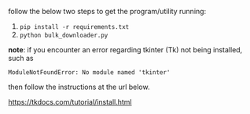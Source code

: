 follow the below two steps to get the program/utility running:

1. `pip install -r requirements.txt`
2. `python bulk_downloader.py`

__note__: if you encounter an error regarding tkinter (Tk) not being installed, such as

`ModuleNotFoundError: No module named 'tkinter'`

then follow the instructions at the url below.

https://tkdocs.com/tutorial/install.html

